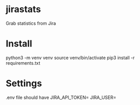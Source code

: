 # jirastats

Grab statistics from Jira

# Install

python3 -m venv venv
source venv/bin/activate
pip3 install -r requirements.txt

# Settings

.env file should have
JIRA_API_TOKEN=
JIRA_USER=

